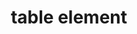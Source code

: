 ---
{
  "title": "table element",
  "description": "",
  "category": "html",
  "keywords": "table element,scope=\"row\"",
  "last_test_date": "2019-05-03",
  "test_results_url": "https://a11ysupport.io/tech/html/table_element",
  "test_url": "https://a11ysupport.io/tech/html/table_element",
  "stats": {
    "jaws": {
      "chrome": {
        "74": "y"
      },
      "ie": {
        "11.134": "y"
      },
      "firefox": {
        "66": "y"
      }
    },
    "narrator": {
      "edge": {
        "44.17763": "y"
      }
    },
    "nvda": {
      "chrome": {
        "74": "y"
      },
      "firefox": {
        "61.0.1": "y"
      }
    },
    "orca": {
      "firefox": {
        "69": "y"
      }
    },
    "talkback": {
      "and_chr": {
        "76": "y"
      }
    },
    "vo_ios": {
      "ios_saf": {
        "13.3": "y"
      }
    },
    "vo_macos": {
      "safari": {
        "13.0.4": "y"
      }
    }
  },
  "links": {
    "WHATWG HTML spec for table element": "https://html.spec.whatwg.org/multipage/tables.html#the-table-element",
    "HTML AAM for the table element": "https://w3c.github.io/html-aam/#el-table"
  }
}
---